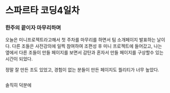 # 스파르타 코딩4일차 

### 한주의 끝이자 마무리하며 

오늘은 미니프로젝트라고해서 첫 주차를 마무리를 하면서 팀 소개페이지 발표하는 날이다. 
다른 조들은 사전강의에 일찍 참여하여 조편성 후 미니 프로젝트에 들어갔고, 나는 옆에서 다른 조들이 만들
페이지를 보면서 감탄과 혼자서 만들 페이지를 구상할수 있는 시간이 되었다. 

정말 잘 만든 조도 있었고, 경험이 없는 분들이 만든 페이지도 퀄리티가 너무 높았다.
<figure>
    <img sec="goodgood.png">
</figure>



솔직히 덕분에 
